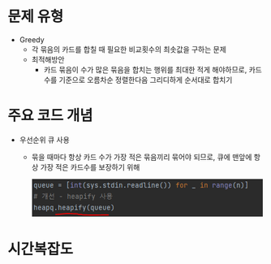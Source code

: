 # 문제 유형 
- Greedy
  - 각 묶음의 카드를 합칠 때 필요한 비교횟수의 최솟값을 구하는 문제
  - 최적해방안 
    - 카드 묶음이 수가 많은 묶음을 합치는 행위를 최대한 적게 해야하므로, 카드수를 기준으로 오름차순 정렬한다음 그리디하게 순서대로 합치기
# 주요 코드 개념
- 우선순위 큐 사용
  - 묶을 때마다 항상 카드 수가 가장 적은 묶음끼리 묶어야 되므로, 큐에 맨앞에 항상 가장 적은 카드수를 보장하기 위해
  
    ![img.png](../../../이미지/카드정렬하기_1.png)

# 시간복잡도